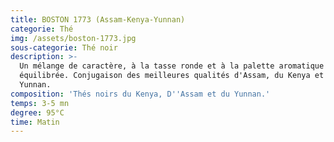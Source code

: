 ```yaml
---
title: BOSTON 1773 (Assam-Kenya-Yunnan)
categorie: Thé
img: /assets/boston-1773.jpg
sous-categorie: Thé noir
description: >-
  Un mélange de caractère, à la tasse ronde et à la palette aromatique très
  équilibrée. Conjugaison des meilleures qualités d'Assam, du Kenya et du
  Yunnan.
composition: 'Thés noirs du Kenya, D''Assam et du Yunnan.'
temps: 3-5 mn
degree: 95°C
time: Matin
---
```


